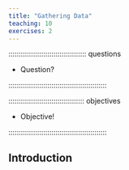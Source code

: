 ```yaml
---
title: "Gathering Data"
teaching: 10
exercises: 2
---
```


:::::::::::::::::::::::::::::::::::::: questions 

- Question?

::::::::::::::::::::::::::::::::::::::::::::::::

::::::::::::::::::::::::::::::::::::: objectives

- Objective!

::::::::::::::::::::::::::::::::::::::::::::::::

## Introduction

